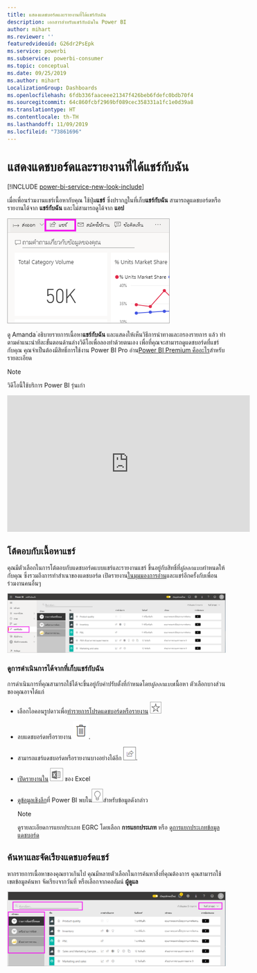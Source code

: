 ```yaml
---
title: แสดงแดชบอร์ดและรายงานที่ได้แชร์กับฉัน
description: เอกสารสำหรับแชร์กับฉันใน Power BI
author: mihart
ms.reviewer: ''
featuredvideoid: G26dr2PsEpk
ms.service: powerbi
ms.subservice: powerbi-consumer
ms.topic: conceptual
ms.date: 09/25/2019
ms.author: mihart
LocalizationGroup: Dashboards
ms.openlocfilehash: 6fdb336faaceee21347f426beb6fdefc0bdb70f4
ms.sourcegitcommit: 64c860fcbf2969bf089cec358331a1fc1e0d39a8
ms.translationtype: HT
ms.contentlocale: th-TH
ms.lasthandoff: 11/09/2019
ms.locfileid: "73861696"
---
```

# <a name="display-the-dashboards-and-reports-that-have-been-shared-with-me"></a>แสดงแดชบอร์ดและรายงานที่ได้แชร์กับฉัน

[!INCLUDE [power-bi-service-new-look-include](../includes/power-bi-service-new-look-include.md)]

เมื่อเพื่อนร่วมงานแชร์เนื้อหากับคุณ ใช้ปุ่ม**แชร์** ซึ่งปรากฏในที่เก็บ**แชร์กับฉัน** สามารถดูแดชบอร์ดหรือรายงานได้จาก **แชร์กับฉัน** และไม่สามารถดูได้จาก **แอป**

![ไอคอนแชร์](./media/end-user-shared-with-me/power-bi-share-dashboard.png)

ดู Amanda ่อธิบายรายการเนื้อหา**แชร์กับฉัน** และแสดงให้เห็นวิธีการนำทางและกรองรายการ แล้ว ทำตามคำแนะนำทีละขั้นตอนด้านล่างวิดีโอเพื่อลองทำด้วยตนเอง เพื่อที่คุณจะสามารถดูแดชบอร์ดที่แชร์กับคุณ คุณจำเป็นต้องมีสิทธิ์การใช้งาน Power BI Pro อ่าน[Power BI Premium คืออะไร](../service-premium-what-is.md)สำหรับรายละเอียด
    

> [!NOTE]
> วิดีโอนี้ใช้บริการ Power BI รุ่นเก่า
    

<iframe width="560" height="315" src="https://www.youtube.com/embed/G26dr2PsEpk" frameborder="0" allowfullscreen></iframe>

## <a name="interact-with-shared-content"></a>โต้ตอบกับเนื้อหาแชร์

คุณมีตัวเลือกในการโต้ตอบกับแดชบอร์ดแบบแชร์และรายงานแชร์ ขึ้นอยู่กับสิทธิ์ที่*ผู้ออกแบบ*กำหนดให้กับคุณ ซึ่งรวมถึงการทำสำเนาของแดชบอร์ด เปิดรายงาน[ในมุมมองการอ่าน](end-user-reading-view.md)และแชร์อีกครั้งกับเพื่อนร่วมงานคนอื่นๆ

![ที่เก็บแชร์กับฉัน](./media/end-user-shared-with-me/power-bi-shared.png)

### <a name="actions-available-from-the-shared-with-me-container"></a>ดูการดำเนินการได้จากที่เก็บ**แชร์กับฉัน**
การดำเนินการที่คุณสามารถใช้ได้จะขึ้นอยู่กับค่าปรับตั้งที่กำหนดโดย*ผู้ออกแบบ*เนื้อหา ตัวเลือกบางส่วนของคุณอาจได้แก่
* เลือกไอคอนรูปดาวเพื่อ[ทำรายการโปรดแดชบอร์ดหรือรายงาน](end-user-favorite.md) ![ไอคอนรูปดาว](./media/end-user-shared-with-me/power-bi-star-icon.png)
* ลบแดชบอร์ดหรือรายงาน  ![ไอคอนถังขยะ](./media/end-user-shared-with-me/power-bi-delete-icon.png).
* สามารถแชร์แดชบอร์ดหรือรายงานบางอย่างได้อีก  ![ไอคอนแชร์](./media/end-user-shared-with-me/power-bi-share-icon-new.png).
* [เปิดรายงานใน](end-user-export.md) ![ไอคอนส่งออกไป Excel](./media/end-user-shared-with-me/power-bi-excel.png) ของ Excel 
* [ดูข้อมูลเชิงลึก](end-user-insights.md)ที่ Power BI พบใน![ไอคอนข้อมูลเชิงลึก](./media/end-user-shared-with-me/power-bi-insights.png)สำหรับข้อมูลดังกล่าว
  
  > [!NOTE]
  > ดูรายละเอียดการแยกประเภท EGRC โดยเลือก **การแยกประเภท** หรือ [ดูการแยกประเภทข้อมูลแดชบอร์ด](../service-data-classification.md)
  > 


## <a name="search-and-sort-shared-dashboards"></a>ค้นหาและจัดเรียงแดชบอร์ดแชร์
หากรายการเนื้อหาของคุณยาวเกินไป คุณมีหลายตัวเลือกในการค้นหาสิ่งที่คุณต้องการ คุณสามารถใช้เขตข้อมูลค้นหา จัดเรียงจากวันที่ หรือเลือกจากคอลัมน์ **ผู้ดูแล**    

![ผู้ดูแลแดชบอร์ดและการค้นหา](./media/end-user-shared-with-me/power-bi-sort.png)